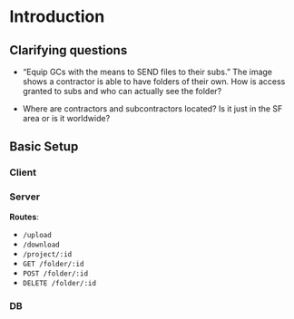# Introduction

## Clarifying questions

- “Equip GCs with the means to SEND files to their subs.” The image shows a contractor is able to have folders of their own. How is access granted to subs and who can actually see the folder?

- Where are contractors and subcontractors located? Is it just in the SF area or is it worldwide?

## Basic Setup

### Client

### Server

**Routes**:

- `/upload`
- `/download`
- `/project/:id`
- `GET /folder/:id`
- `POST /folder/:id`
- `DELETE /folder/:id`

### DB

